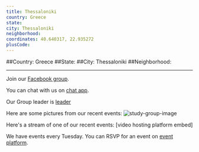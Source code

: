 ```yaml
---
title: Thessaloniki
country: Greece
state: 
city: Thessaloniki
neighborhood: 
coordinates: 40.640317, 22.935272
plusCode:
---
```


##Country: Greece
##State: 
##City: Thessaloniki
##Neighborhood: 
*****
Join our [Facebook group](https://www.facebook.com/groups/free.code.camp.thessaloniki).

You can chat with us on [chat app]().

Our Group leader is [leader]()

Here are some pictures from our recent events:
![study-group-image]()

Here's a stream of one of our recent events:
[video hosting platform embed]

We have events every Tuesday. You can RSVP for an event on [event platform]().
